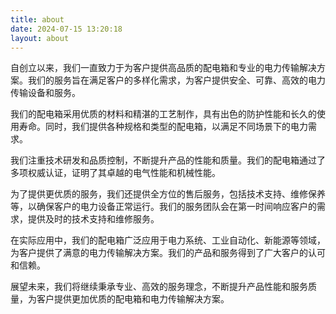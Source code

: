 ```yaml
---
title: about
date: 2024-07-15 13:20:18
layout: about
---
```


自创立以来，我们一直致力于为客户提供高品质的配电箱和专业的电力传输解决方案。我们的服务旨在满足客户的多样化需求，为客户提供安全、可靠、高效的电力传输设备和服务。

我们的配电箱采用优质的材料和精湛的工艺制作，具有出色的防护性能和长久的使用寿命。同时，我们提供各种规格和类型的配电箱，以满足不同场景下的电力需求。

我们注重技术研发和品质控制，不断提升产品的性能和质量。我们的配电箱通过了多项权威认证，证明了其卓越的电气性能和机械性能。

为了提供更优质的服务，我们还提供全方位的售后服务，包括技术支持、维修保养等，以确保客户的电力设备正常运行。我们的服务团队会在第一时间响应客户的需求，提供及时的技术支持和维修服务。

在实际应用中，我们的配电箱广泛应用于电力系统、工业自动化、新能源等领域，为客户提供了满意的电力传输解决方案。我们的产品和服务得到了广大客户的认可和信赖。

展望未来，我们将继续秉承专业、高效的服务理念，不断提升产品性能和服务质量，为客户提供更加优质的配电箱和电力传输解决方案。